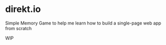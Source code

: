 # direkt.io
Simple Memory Game to help me learn how to build a single-page web app from scratch

WIP
